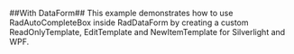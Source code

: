 ##With DataForm##
This example demonstrates how to use RadAutoCompleteBox inside RadDataForm by creating a custom ReadOnlyTemplate, EditTemplate
and NewItemTemplate for Silverlight and WPF.